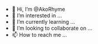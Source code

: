 - 👋 Hi, I’m @AkoRhyme
- 👀 I’m interested in ...
- 🌱 I’m currently learning ...
- 💞️ I’m looking to collaborate on ...
- 📫 How to reach me ...

<!---
AkoRhyme/AkoRhyme is a ✨ special ✨ repository because its `README.md` (this file) appears on your GitHub profile.
You can click the Preview link to take a look at your changes.
--->
